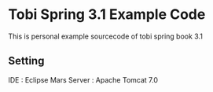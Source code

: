 # Tobi Spring 3.1 Example Code

This is personal example sourcecode of tobi spring book 3.1

## Setting

IDE     : Eclipse Mars
Server  : Apache Tomcat 7.0

